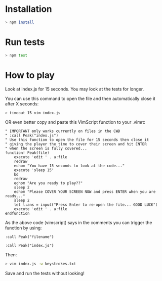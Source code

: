 # Installation

```bash
> npm install
```

# Run tests

```bash
> npm test
```

# How to play

Look at index.js for 15 seconds. You may look at the tests for longer.

You can use this command to open the file and then automatically close it after X seconds:

```bash
> timeout 15 vim index.js
```

OR even better copy and paste this VimScript function to your .vimrc

```vimscript
" IMPORTANT only works currently on files in the CWD
" :call Peak("index.js")
" Use this function to open the file for 15 seconds then close it
" giving the player the time to cover their screen and hit ENTER 
" when the screen is fully covered...
function! Peak(file)
    execute 'edit ' . a:file
    redraw
    echom "You have 15 seconds to look at the code..."
    execute 'sleep 15'
    bd
    redraw
    echom "Are you ready to play??"
    sleep 2
    echom "Please COVER YOUR SCREEN NOW and press ENTER when you are ready..."
    sleep 2
    let l:ans = input("Press Enter to re-open the file... GOOD LUCK")
    execute 'edit ' . a:file
endfunction
```

As the above code (vimscript) says in the comments you can trigger the function by using:

```vimscript
:call Peak("filename")

:call Peak("index.js")
```

Then:

```bash
> vim index.js -w keystrokes.txt
```

Save and run the tests without looking!
